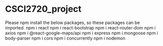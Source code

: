 # CSCI2720_project
Please npm install the below packages, so these packages can be imported.
npm i react
npm i react-bootstrap
npm i react-router-dom
npm i axios
npm i @react-google-maps/api
npm i express
npm i mongoose
npm i body-parser
npm i cors
npm i concurrently
npm i nodemon
